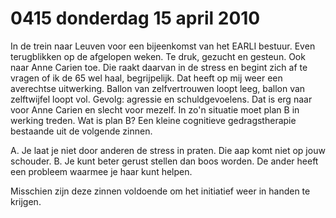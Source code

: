 # 0415 donderdag 15 april 2010
In de trein naar Leuven voor een bijeenkomst van het EARLI bestuur. Even terugblikken op de afgelopen weken. Te druk, gezucht en gesteun. Ook naar Anne Carien toe. Die raakt daarvan in de stress en begint zich af te vragen of ik de 65 wel haal, begrijpelijk. Dat heeft op mij weer een averechtse uitwerking. Ballon van zelfvertrouwen loopt leeg, ballon van zelftwijfel loopt vol. Gevolg: agressie en schuldgevoelens. Dat is erg naar voor Anne Carien en slecht voor mezelf. In zo'n situatie moet plan B in werking treden. Wat is plan B? Een kleine cognitieve gedragstherapie bestaande uit de volgende zinnen.

A. Je laat je niet door anderen de stress in praten. Die aap komt niet op jouw schouder.
B. Je kunt beter gerust stellen dan boos worden. De ander heeft een probleem waarmee je haar kunt helpen.

Misschien zijn deze zinnen voldoende om het initiatief weer in handen te krijgen.